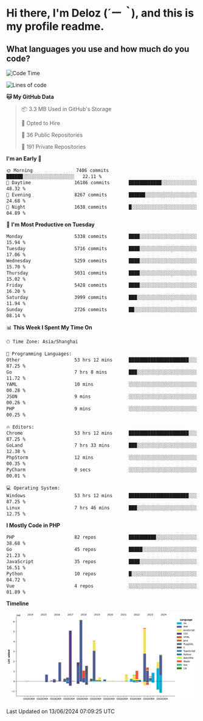 # **Hi there, I'm Deloz (*´ー｀*), and this is my profile readme.**

## **What languages you use and how much do you code?**

<!--START_SECTION:waka-->
![Code Time](http://img.shields.io/badge/Code%20Time-4%2C193%20hrs%2039%20mins-blue)

![Lines of code](https://img.shields.io/badge/From%20Hello%20World%20I%27ve%20Written-39.8%20million%20lines%20of%20code-blue)

**🐱 My GitHub Data** 

> 📦 3.3 MB Used in GitHub's Storage 
 > 
> 💼 Opted to Hire
 > 
> 📜 36 Public Repositories 
 > 
> 🔑 191 Private Repositories 
 > 
**I'm an Early 🐤** 

```text
🌞 Morning                7406 commits        ██████░░░░░░░░░░░░░░░░░░░   22.11 % 
🌆 Daytime                16186 commits       ████████████░░░░░░░░░░░░░   48.32 % 
🌃 Evening                8267 commits        ██████░░░░░░░░░░░░░░░░░░░   24.68 % 
🌙 Night                  1638 commits        █░░░░░░░░░░░░░░░░░░░░░░░░   04.89 % 
```
📅 **I'm Most Productive on Tuesday** 

```text
Monday                   5338 commits        ████░░░░░░░░░░░░░░░░░░░░░   15.94 % 
Tuesday                  5716 commits        ████░░░░░░░░░░░░░░░░░░░░░   17.06 % 
Wednesday                5259 commits        ████░░░░░░░░░░░░░░░░░░░░░   15.70 % 
Thursday                 5031 commits        ████░░░░░░░░░░░░░░░░░░░░░   15.02 % 
Friday                   5428 commits        ████░░░░░░░░░░░░░░░░░░░░░   16.20 % 
Saturday                 3999 commits        ███░░░░░░░░░░░░░░░░░░░░░░   11.94 % 
Sunday                   2726 commits        ██░░░░░░░░░░░░░░░░░░░░░░░   08.14 % 
```


📊 **This Week I Spent My Time On** 

```text
🕑︎ Time Zone: Asia/Shanghai

💬 Programming Languages: 
Other                    53 hrs 12 mins      ██████████████████████░░░   87.25 % 
Go                       7 hrs 8 mins        ███░░░░░░░░░░░░░░░░░░░░░░   11.72 % 
YAML                     10 mins             ░░░░░░░░░░░░░░░░░░░░░░░░░   00.28 % 
JSON                     9 mins              ░░░░░░░░░░░░░░░░░░░░░░░░░   00.26 % 
PHP                      9 mins              ░░░░░░░░░░░░░░░░░░░░░░░░░   00.25 % 

🔥 Editors: 
Chrome                   53 hrs 12 mins      ██████████████████████░░░   87.25 % 
GoLand                   7 hrs 33 mins       ███░░░░░░░░░░░░░░░░░░░░░░   12.38 % 
PhpStorm                 12 mins             ░░░░░░░░░░░░░░░░░░░░░░░░░   00.35 % 
PyCharm                  0 secs              ░░░░░░░░░░░░░░░░░░░░░░░░░   00.01 % 

💻 Operating System: 
Windows                  53 hrs 12 mins      ██████████████████████░░░   87.25 % 
Linux                    7 hrs 46 mins       ███░░░░░░░░░░░░░░░░░░░░░░   12.75 % 
```

**I Mostly Code in PHP** 

```text
PHP                      82 repos            ██████████░░░░░░░░░░░░░░░   38.68 % 
Go                       45 repos            █████░░░░░░░░░░░░░░░░░░░░   21.23 % 
JavaScript               35 repos            ████░░░░░░░░░░░░░░░░░░░░░   16.51 % 
Python                   10 repos            █░░░░░░░░░░░░░░░░░░░░░░░░   04.72 % 
Vue                      4 repos             ░░░░░░░░░░░░░░░░░░░░░░░░░   01.89 % 
```



**Timeline**

![Lines of Code chart](https://raw.githubusercontent.com/deloz/deloz/main/assets/bar_graph.png)


 Last Updated on 13/06/2024 07:09:25 UTC
<!--END_SECTION:waka-->
